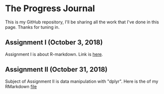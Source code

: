 # The Progress Journal 

This is my GitHub repository, I'll be sharing all the work that I've done in this page. 
Thanks for tuning in. 

## Assignment I (October 3, 2018)

Assignment I is about R-markdown. Link is [here](https://github.com/MEF-BDA503/pj18-mkerimacar/blob/master/BDA_Assignment1_Kerim.html).


## Assignment II (October 31, 2018)

Subject of Assignment II is data manipulation with "dplyr".
Here is the of my RMarkdown [file](https://github.com/MEF-BDA503/pj18-mkerimacar/blob/master/odd_manipulation_Kerim.html)
